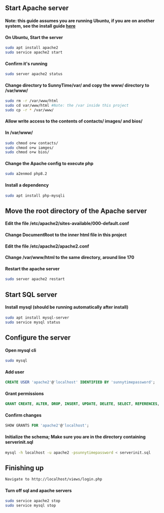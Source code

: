 ## Start Apache server

#### Note: this guide assumes you are running Ubuntu, if you are on another system, see the install guide <a href='https://httpd.apache.org/docs/2.4/install.html'> here </a>

#### On Ubuntu, Start the server
```sh
sudo apt install apache2
sudo service apache2 start
```

#### Confirm it's running
```sh
sudo server apache2 status
```

#### Change directory to SunnyTime/var/ and copy the www/ directory to /var/www/
```sh
sudo rm -r /var/www/html
sudo cd var/www/html #Note: the /var inside this project
sudo cp -r * /var/www/
```

#### Allow write access to the contents of contacts/ images/ and bios/
#### In /var/www/
```sh
sudo chmod o+w contacts/
sudo chmod o+w iamges/
sudo chmod o+w bios/
```


#### Change the Apache config to execute php
```sh
sudo a2enmod php8.2

```

#### Install a dependency
```sh
sudo apt install php-mysqli
```

## Move the root directory of the Apache server
#### Edit the file /etc/apache2/sites-available/000-default.conf
#### Change DocumentRoot to the inner html file in this project

#### Edit the file /etc/apache2/apache2.conf
#### Change /var/www/html to the same directory, around line 170

#### Restart the apache server
```sh
sudo server apache2 restart
```

## Start SQL server
#### Install mysql (should be running automatically after install)
```sh
sudo apt install mysql-server
sudo service mysql status
```

## Configure the server
#### Open mysql cli
```sh
sudo mysql
```

#### Add user
```SQL
CREATE USER 'apache2'@'localhost' IDENTIFIED BY 'sunnytimepassword';
```

#### Grant permissions
```SQL
GRANT CREATE, ALTER, DROP, INSERT, UPDATE, DELETE, SELECT, REFERENCES, RELOAD on *.* TO 'apache2'@'localhost' WITH GRANT OPTION;

```

#### Confirm changes
```SQL
SHOW GRANTS FOR 'apache2'@'localhost';
```

#### Initialize the schema; Make sure you are in the directory containing serverinit.sql
```sh
mysql -h localhost -u apache2 -psunnytimepassword < serverinit.sql
```

## Finishing up
```sh
Navigate to http://localhost/views/login.php
```

#### Turn off sql and apache servers
```sh
sudo service apache2 stop
sudo service mysql stop
```
